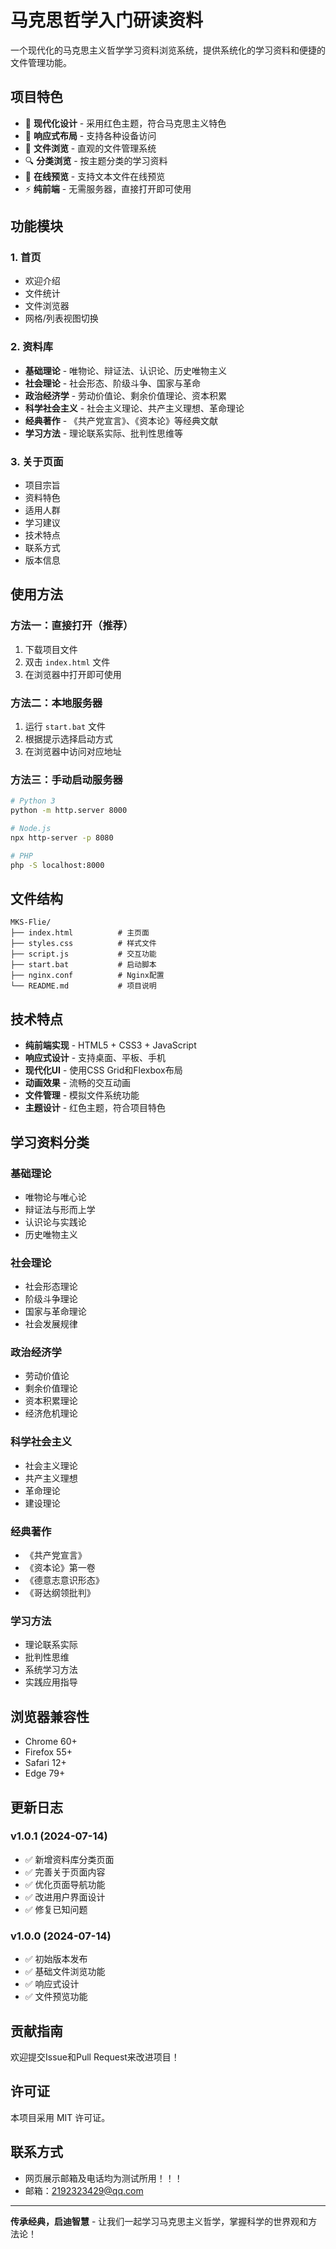 # 马克思哲学入门研读资料

一个现代化的马克思主义哲学学习资料浏览系统，提供系统化的学习资料和便捷的文件管理功能。

## 项目特色

- 🎨 **现代化设计** - 采用红色主题，符合马克思主义特色
- 📱 **响应式布局** - 支持各种设备访问
- 📂 **文件浏览** - 直观的文件管理系统
- 🔍 **分类浏览** - 按主题分类的学习资料
- 📖 **在线预览** - 支持文本文件在线预览
- ⚡ **纯前端** - 无需服务器，直接打开即可使用

## 功能模块

### 1. 首页
- 欢迎介绍
- 文件统计
- 文件浏览器
- 网格/列表视图切换

### 2. 资料库
- **基础理论** - 唯物论、辩证法、认识论、历史唯物主义
- **社会理论** - 社会形态、阶级斗争、国家与革命
- **政治经济学** - 劳动价值论、剩余价值理论、资本积累
- **科学社会主义** - 社会主义理论、共产主义理想、革命理论
- **经典著作** - 《共产党宣言》、《资本论》等经典文献
- **学习方法** - 理论联系实际、批判性思维等

### 3. 关于页面
- 项目宗旨
- 资料特色
- 适用人群
- 学习建议
- 技术特点
- 联系方式
- 版本信息

## 使用方法

### 方法一：直接打开（推荐）
1. 下载项目文件
2. 双击 `index.html` 文件
3. 在浏览器中打开即可使用

### 方法二：本地服务器
1. 运行 `start.bat` 文件
2. 根据提示选择启动方式
3. 在浏览器中访问对应地址

### 方法三：手动启动服务器
```bash
# Python 3
python -m http.server 8000

# Node.js
npx http-server -p 8080

# PHP
php -S localhost:8000
```

## 文件结构

```
MKS-Flie/
├── index.html          # 主页面
├── styles.css          # 样式文件
├── script.js           # 交互功能
├── start.bat           # 启动脚本
├── nginx.conf          # Nginx配置
└── README.md           # 项目说明
```

## 技术特点

- **纯前端实现** - HTML5 + CSS3 + JavaScript
- **响应式设计** - 支持桌面、平板、手机
- **现代化UI** - 使用CSS Grid和Flexbox布局
- **动画效果** - 流畅的交互动画
- **文件管理** - 模拟文件系统功能
- **主题设计** - 红色主题，符合项目特色

## 学习资料分类

### 基础理论
- 唯物论与唯心论
- 辩证法与形而上学
- 认识论与实践论
- 历史唯物主义

### 社会理论
- 社会形态理论
- 阶级斗争理论
- 国家与革命理论
- 社会发展规律

### 政治经济学
- 劳动价值论
- 剩余价值理论
- 资本积累理论
- 经济危机理论

### 科学社会主义
- 社会主义理论
- 共产主义理想
- 革命理论
- 建设理论

### 经典著作
- 《共产党宣言》
- 《资本论》第一卷
- 《德意志意识形态》
- 《哥达纲领批判》

### 学习方法
- 理论联系实际
- 批判性思维
- 系统学习方法
- 实践应用指导

## 浏览器兼容性

- Chrome 60+
- Firefox 55+
- Safari 12+
- Edge 79+

## 更新日志

### v1.0.1 (2024-07-14)
- ✅ 新增资料库分类页面
- ✅ 完善关于页面内容
- ✅ 优化页面导航功能
- ✅ 改进用户界面设计
- ✅ 修复已知问题

### v1.0.0 (2024-07-14)
- ✅ 初始版本发布
- ✅ 基础文件浏览功能
- ✅ 响应式设计
- ✅ 文件预览功能

## 贡献指南

欢迎提交Issue和Pull Request来改进项目！

## 许可证

本项目采用 MIT 许可证。

## 联系方式

- 网页展示邮箱及电话均为测试所用！！！
- 邮箱：2192323429@qq.com

---

**传承经典，启迪智慧** - 让我们一起学习马克思主义哲学，掌握科学的世界观和方法论！
